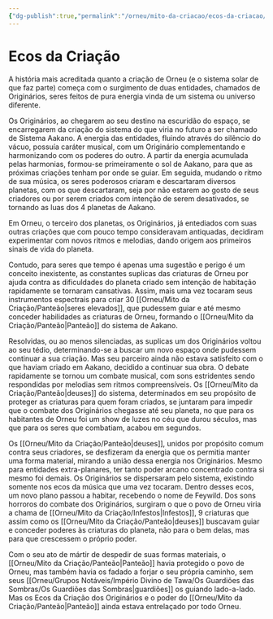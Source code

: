 ```yaml
---
{"dg-publish":true,"permalink":"/orneu/mito-da-criacao/ecos-da-criacao/"}
---
```


# **Ecos da Criação**

A história mais acreditada quanto a criação de Orneu (e o sistema solar de que faz parte) começa com o surgimento de duas entidades, chamados de Originários, seres feitos de pura energia vinda de um sistema ou universo diferente. 

Os Originários, ao chegarem ao seu destino na escuridão do espaço, se encarregarem da criação do sistema do que viria no futuro a ser chamado de Sistema Aakano. A energia das entidades, fluindo através do silêncio do vácuo, possuía caráter musical, com um Originário complementando e harmonizando com os poderes do outro. A partir da energia acumulada pelas harmonias, formou-se primeiramente o sol de Aakano, para que as próximas criações tenham por onde se guiar. Em seguida, mudando o ritmo de sua música, os seres poderosos criaram e descartaram diversos planetas, com os que descartaram, seja por não estarem ao gosto de seus criadores ou por serem criados com intenção de serem desativados, se tornando as luas dos 4 planetas de Aakano. 

Em Orneu, o terceiro dos planetas, os Originários, já entediados com suas outras criações que com pouco tempo consideravam antiquadas, decidiram experimentar com novos ritmos e melodias, dando origem aos primeiros sinais de vida do planeta. 

Contudo, para seres que tempo é apenas uma sugestão e perigo é um conceito inexistente, as constantes suplicas das criaturas de Orneu por ajuda contra as dificuldades do planeta criado sem intenção de habitação rapidamente se tornaram cansativas. Assim, mais uma vez tocaram seus instrumentos espectrais para criar 30 [[Orneu/Mito da Criação/Panteão\|seres elevados]], que pudessem guiar e até mesmo conceder habilidades as criaturas de Orneu, formando o [[Orneu/Mito da Criação/Panteão\|Panteão]] do sistema de Aakano.

Resolvidas, ou ao menos silenciadas, as suplicas um dos Originários voltou ao seu tédio, determinando-se a buscar um novo espaço onde pudessem continuar a sua criação. Mas seu parceiro ainda não estava satisfeito com o que haviam criado em Aakano, decidido a continuar sua obra. O debate rapidamente se tornou um combate musical, com sons estridentes sendo respondidas por melodias sem ritmos compreensíveis. Os [[Orneu/Mito da Criação/Panteão\|deuses]] do sistema, determinados em seu propósito de proteger as criaturas para quem foram criados, se juntaram para impedir que o combate dos Originários chegasse até seu planeta, no que para os habitantes de Orneu foi um show de luzes no céu que durou séculos, mas que para os seres que combatiam, acabou em segundos.

Os [[Orneu/Mito da Criação/Panteão\|deuses]], unidos por propósito comum contra seus criadores, se desfizeram da energia que os permitia manter uma forma material, mirando a união dessa energia nos Originários. Mesmo para entidades extra-planares, ter tanto poder arcano concentrado contra si mesmo foi demais. Os Originários se dispersaram pelo sistema, existindo somente nos ecos da música que uma vez tocaram. Dentro desses ecos, um novo plano passou a habitar, recebendo o nome de Feywild. Dos sons horroros do combate dos Originários, surgiram o que o povo de Orneu viria a chama de [[Orneu/Mito da Criação/Infestos\|Infestos]], 9 criaturas que assim como os [[Orneu/Mito da Criação/Panteão\|deuses]] buscavam guiar e conceder poderes às criaturas do planeta, não para o bem delas, mas para que crescessem o próprio poder.

Com o seu ato de mártir de despedir de suas formas materiais, o [[Orneu/Mito da Criação/Panteão\|Panteão]] havia protegido o povo de Orneu, mas também havia os fadado a forjar o seu própria caminho, sem seus [[Orneu/Grupos Notáveis/Império Divino de Tawa/Os Guardiões das Sombras/Os Guardiões das Sombras\|guardiões]] os guiando lado-a-lado. Mas os Ecos da Criação dos Originários e o poder do [[Orneu/Mito da Criação/Panteão\|Panteão]] ainda estava entrelaçado por todo Orneu.